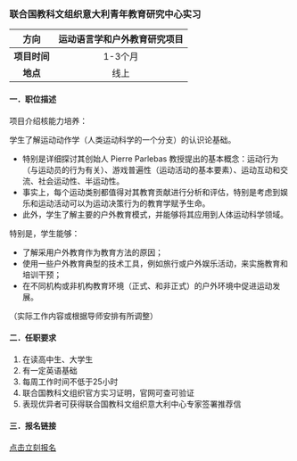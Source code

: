 ### 联合国教科文组织意大利青年教育研究中心实习


|  **方向**  | 运动语言学和户外教育研究项目 |
|:--------:|:------------:|
| **项目时间** |    1-3个月     |
|  **地点**  |      线上      |


#### 一．职位描述

项目介绍核能力培养：

学生了解运动动作学（人类运动科学的一个分支）的认识论基础。

- 特别是详细探讨其创始人 Pierre Parlebas 教授提出的基本概念：运动行为（与运动员的行为有关）、游戏普遍性（运动活动的基本要素）、运动互动和交流、社会运动性、半运动性。
- 事实上，每个运动类别都值得对其教育贡献进行分析和评估，特别是考虑到娱乐和运动活动可以为运动决策行为的教育学赋予生命。
- 此外，学生了解主要的户外教育模式，并能够将其应用到人体运动科学领域。

特别是，学生能够：

- 了解采用户外教育作为教育方法的原因；
- 使用一些户外教育典型的技术工具，例如旅行或户外娱乐活动，来实施教育和培训干预；
- 在不同机构或非机构教育环境（正式、和非正式）的户外环境中促进运动发展。

（实际工作内容或根据导师安排有所调整）


#### 二．任职要求

1. 在读高中生、大学生
2. 有一定英语基础
3. 每周工作时间不低于25小时
4. 联合国教科文组织官方实习证明，官网可查可验证
5. 表现优异者可获得联合国教科文组织意大利中心专家签署推荐信


#### 三．报名链接
[点击立刻报名](https://ezygcyygfb.feishu.cn/share/base/form/shrcnyoWDn0NwQnTyfwrxo3XOnh)
